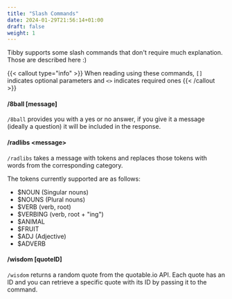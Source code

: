 ```yaml
---
title: "Slash Commands"
date: 2024-01-29T21:56:14+01:00
draft: false
weight: 1
---
```


Tibby supports some slash commands that don't require much explanation. Those are described here :)

<!--more-->

{{< callout type="info" >}}
When reading using these commands, `[]` indicates optional parameters and `<>` indicates required ones
{{< /callout >}}

#### /8ball [message]
`/8ball` provides you with a yes or no answer, if you give it a message (ideally a question) it will be included in the response.

#### /radlibs \<message\>
`/radlibs` takes a message with tokens and replaces those tokens with words from the corresponding category.  

The tokens currently supported are as follows:
 - $NOUN (Singular nouns)
 - $NOUNS (Plural nouns)
 - $VERB (verb, root)
 - $VERBING (verb, root + "ing")
 - $ANIMAL
 - $FRUIT
 - $ADJ (Adjective)
 - $ADVERB

#### /wisdom [quoteID]
`/wisdom` returns a random quote from the quotable.io API. Each quote has an ID and you can retrieve a specific quote with its ID by passing it to the command.






